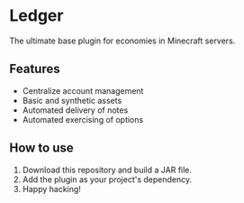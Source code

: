 # Ledger
The ultimate base plugin for economies in Minecraft servers.

## Features
- Centralize account management
- Basic and synthetic assets
- Automated delivery of notes
- Automated exercising of options

## How to use
1. Download this repository and build a JAR file.
2. Add the plugin as your project's dependency.
3. Happy hacking!